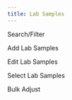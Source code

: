 ```yaml
---
title: Lab Samples
---
```


Search/Filter

Add Lab Samples

Edit Lab Samples 

Select Lab Samples

Bulk Adjust